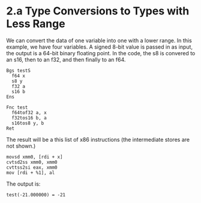 # 2.a Type Conversions to Types with Less Range

We can convert the data of one variable into one with a lower range. In this example, we have four variables. A signed 8-bit value is passed in as input, the output is a 64-bit binary floating point. In the code, the s8 is convered to an s16, then to an f32, and then finally to an f64.


```
Bgs testS
  f64 x
  s8 y
  f32 a
  s16 b
Ens

Fnc test
  f64tof32 a, x
  f32tos16 b, a
  s16tos8 y, b
Ret
```

The result will be a this list of x86 instructions (the intermediate stores are not shown.)

```
movsd xmm0, [rdi + x]
cvtsd2ss xmm0, xmm0
cvttss2si eax, xmm0
mov [rdi + %1], al
```

The output is:

```
test(-21.000000) = -21
```	
